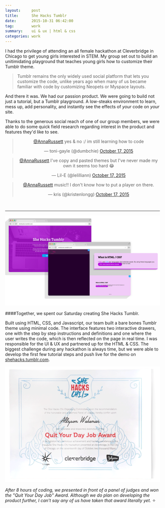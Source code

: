 ```yaml
---
layout:     post
title:      She Hacks Tumblr
date:       2015-10-31 06:42:00
tag:		work
summary:    ui & ux | html & css
categories: work
---
```


I had the privilege of attending an all female hackathon at Cleverbridge in Chicago to get young girls interested in STEM. My group set out to build an unitimidating playground that teaches young girls how to customize their Tumblr theme.

>Tumblr remains the only widely used social platform that lets you customize the code, unlike years ago when many of us became familiar with code by customizing Neopets or Myspace layouts.

And there it was. We had our passion product. We were going to build not just a tutorial, but a Tumblr playground. A low-steaks environment to learn, mess up, add personality, and instantly see the effects of _your_ code on _your_ site.

Thanks to the generous social reach of one of our group members, we were able to do some quick field research regarding interest in the product and features they'd like to see.

<center>
<blockquote class="twitter-tweet" lang="en"><p lang="en" dir="ltr"><a href="https://twitter.com/AnnaRussett">@AnnaRussett</a> yes &amp; no :/ im still learning how to code</p>&mdash; toni-gayle (@dumbchie) <a href="https://twitter.com/dumbchie/status/655177118494687232">October 17, 2015</a></blockquote>
<script async src="//platform.twitter.com/widgets.js" charset="utf-8"></script>

<blockquote class="twitter-tweet" lang="en"><p lang="en" dir="ltr"><a href="https://twitter.com/AnnaRussett">@AnnaRussett</a> I&#39;ve copy and pasted themes but I&#39;ve never made my own it seems too hard 😂</p>&mdash; Lil-E (@lelilliann) <a href="https://twitter.com/lelilliann/status/655176946972798980">October 17, 2015</a></blockquote>
<script async src="//platform.twitter.com/widgets.js" charset="utf-8"></script>

<blockquote class="twitter-tweet" lang="en"><p lang="en" dir="ltr"><a href="https://twitter.com/AnnaRussett">@AnnaRussett</a> music!! I don&#39;t know how to put a player on there.</p>&mdash; kris (@kristenlongg) <a href="https://twitter.com/kristenlongg/status/655185262553657344">October 17, 2015</a></blockquote>
<script async src="//platform.twitter.com/widgets.js" charset="utf-8"></script>
</center>

<br>

***

_![She Hacks Tumblr](/images/SheHacks_Screens.png)_

####Together, we spent our Saturday creating She Hacks Tumblr.

Built using HTML, CSS, and Javascript, our team built a bare bones Tumblr theme using minimal code. The interface features two interactive drawers, one with the step by step instructions and definitions and one where the user writes the code, which is then reflected on the page in real time. I was responsible for the UI & UX and partnered up for the HTML & CSS. The biggest challenge during any hackathon is always time, but we were able to develop the first few tutorial steps and push live for the demo on [shehacks.tumblr.com](http://shehacks.tumblr.com/ "She Hacks Tumblr").

![quit award](/images/QuitAward.png)

*After 8 hours of coding, we presented in front of a panel of judges and won the "Quit Your Day Job" Award. Although we do plan on developing the product further, I can't say any of us have taken that award literally yet.* &#x2727;
